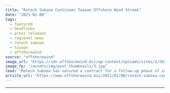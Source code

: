 ```yaml
---
title: "Rotech Subsea Continues Taiwan Offshore Wind Streak"
date: "2021-01-08"
tags: 
  - featured
  - headlines
  - press releases
  - regional news
  - rotech subsea
  - taiwan
  - offshorewind
source: "offshorewind"
image_url: "https://cdn.offshorewind.biz/wp-content/uploads/sites/2/2021/01/07153003/rotech.jpg"
image_fp: "/assets/img/post_thumbnails/3.jpg"
lead: "Rotech Subsea has secured a contract for a follow-up phase of sand wave clearance"
article_url: "https://www.offshorewind.biz/2021/01/08/rotech-subsea-continues-taiwan-offshore-wind-streak/"
---
```


---
